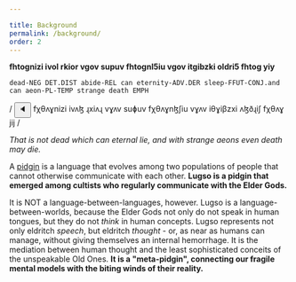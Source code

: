 ```yaml
---

title: Background
permalink: /background/
order: 2
---
```


**fhtognizi ivol rkior vgov supuv fhtognl5iu vgov itgibzki oldri5 fhtog yiy**

`dead-NEG DET.DIST abide-REL can eternity-ADV.DER sleep-FFUT-CONJ.and can aeon-PL-TEMP strange death EMPH`

/<span class='spoken'> <button class='speak' type='button' data-ipa='fχθʌɣnizi ivʌɮ ɻxiʌɻ vɣʌv suɸuv fχθʌɣnɮʃiu vɣʌv iθɣiβzxi ʌɮðɻiʃ fχθʌɣ jij'>🔈</button> <span class='ipa'>fχθʌɣnizi ivʌɮ ɻxiʌɻ vɣʌv suɸuv fχθʌɣnɮʃiu vɣʌv iθɣiβzxi ʌɮðɻiʃ fχθʌɣ jij</span> </span>/

_That is not dead which can eternal lie, and with strange aeons even death may die._

A [pidgin](https://en.wikipedia.org/wiki/Pidgin) is a language that evolves among two populations of people that cannot otherwise communicate with each other. **Lugso is a pidgin that emerged among cultists who regularly communicate with the Elder Gods.**

It is NOT a language-between-languages, however. Lugso is a language-between-worlds, because the Elder Gods not only do not speak in human tongues, but they do not _think_ in human concepts. Lugso represents not only eldritch _speech_, but eldritch _thought_ - or, as near as humans can manage, without giving themselves an internal hemorrhage. It is the mediation between human thought and the least sophisticated conceits of the unspeakable Old Ones. **It is a "meta-pidgin", connecting our fragile mental models with the biting winds of their reality.**
